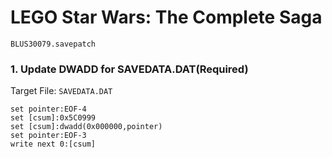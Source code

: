 #  LEGO  Star Wars: The Complete Saga 

`BLUS30079.savepatch`

### 1. Update DWADD for SAVEDATA.DAT(Required)

Target File: `SAVEDATA.DAT`

```
set pointer:EOF-4
set [csum]:0x5C0999
set [csum]:dwadd(0x000000,pointer)
set pointer:EOF-3
write next 0:[csum]
```

